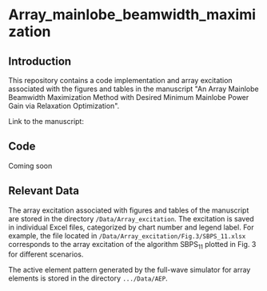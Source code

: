# Array_mainlobe_beamwidth_maximization
## Introduction
This repository contains a code implementation and array excitation associated with the figures and tables in the manuscript "An Array Mainlobe Beamwidth Maximization Method with Desired Minimum Mainlobe Power Gain via Relaxation Optimization".  

Link to the manuscript:
## Code
Coming soon
## Relevant Data
The array excitation associated with figures and tables of the manuscript are stored in the directory `/Data/Array_excitation`. The excitation is saved in individual Excel files, categorized by chart number and legend label. For example, the file located in `/Data/Array_excitation/Fig.3/SBPS_11.xlsx` corresponds to the array excitation of the algorithm $`\text{SBPS}_{11}`$ plotted in Fig. 3 for different scenarios.

The active element pattern generated by the full-wave simulator for array elements is stored in the directory `.../Data/AEP`. 
